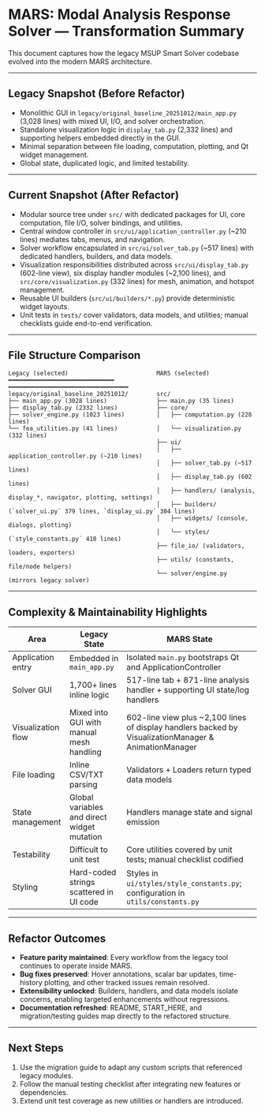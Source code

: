 # MARS: Modal Analysis Response Solver — Transformation Summary

This document captures how the legacy MSUP Smart Solver codebase evolved into the modern MARS architecture.

---

## Legacy Snapshot (Before Refactor)

- Monolithic GUI in `legacy/original_baseline_20251012/main_app.py` (3,028 lines) with mixed UI, I/O, and solver orchestration.
- Standalone visualization logic in `display_tab.py` (2,332 lines) and supporting helpers embedded directly in the GUI.
- Minimal separation between file loading, computation, plotting, and Qt widget management.
- Global state, duplicated logic, and limited testability.

---

## Current Snapshot (After Refactor)

- Modular source tree under `src/` with dedicated packages for UI, core computation, file I/O, solver bindings, and utilities.
- Central window controller in `src/ui/application_controller.py` (~210 lines) mediates tabs, menus, and navigation.
- Solver workflow encapsulated in `src/ui/solver_tab.py` (~517 lines) with dedicated handlers, builders, and data models.
- Visualization responsibilities distributed across `src/ui/display_tab.py` (602-line view), six display handler modules (~2,100 lines), and `src/core/visualization.py` (332 lines) for mesh, animation, and hotspot management.
- Reusable UI builders (`src/ui/builders/*.py`) provide deterministic widget layouts.
- Unit tests in `tests/` cover validators, data models, and utilities; manual checklists guide end-to-end verification.

---

## File Structure Comparison

```
Legacy (selected)                         MARS (selected)
━━━━━━━━━━━━━━━━━━━━━━━━━━━━━━            ━━━━━━━━━━━━━━━━━━━━━━━━━━━━━━━━━━
legacy/original_baseline_20251012/        src/
├── main_app.py (3028 lines)              ├── main.py (35 lines)
├── display_tab.py (2332 lines)           ├── core/
├── solver_engine.py (1023 lines)         │   ├── computation.py (228 lines)
└── fea_utilities.py (41 lines)           │   └── visualization.py (332 lines)
                                          ├── ui/
                                          │   ├── application_controller.py (~210 lines)
                                          │   ├── solver_tab.py (~517 lines)
                                          │   ├── display_tab.py (602 lines)
                                          │   ├── handlers/ (analysis, display_*, navigator, plotting, settings)
                                          │   ├── builders/ (`solver_ui.py` 379 lines, `display_ui.py` 304 lines)
                                          │   ├── widgets/ (console, dialogs, plotting)
                                          │   └── styles/ (`style_constants.py` 418 lines)
                                          ├── file_io/ (validators, loaders, exporters)
                                          ├── utils/ (constants, file/node helpers)
                                          └── solver/engine.py (mirrors legacy solver)
```

---

## Complexity & Maintainability Highlights

| Area                          | Legacy State                                   | MARS State                                                  |
|-------------------------------|-----------------------------------------------|-------------------------------------------------------------|
| Application entry             | Embedded in `main_app.py`                     | Isolated `main.py` bootstraps Qt and ApplicationController  |
| Solver GUI                    | 1,700+ lines inline logic                     | 517-line tab + 871-line analysis handler + supporting UI state/log handlers |
| Visualization flow            | Mixed into GUI with manual mesh handling      | 602-line view plus ~2,100 lines of display handlers backed by VisualizationManager & AnimationManager |
| File loading                  | Inline CSV/TXT parsing                        | Validators + Loaders return typed data models               |
| State management              | Global variables and direct widget mutation   | Handlers manage state and signal emission                   |
| Testability                   | Difficult to unit test                        | Core utilities covered by unit tests; manual checklist codified |
| Styling                       | Hard-coded strings scattered in UI code       | Styles in `ui/styles/style_constants.py`; configuration in `utils/constants.py` |

---

## Refactor Outcomes

- **Feature parity maintained**: Every workflow from the legacy tool continues to operate inside MARS.
- **Bug fixes preserved**: Hover annotations, scalar bar updates, time-history plotting, and other tracked issues remain resolved.
- **Extensibility unlocked**: Builders, handlers, and data models isolate concerns, enabling targeted enhancements without regressions.
- **Documentation refreshed**: README, START_HERE, and migration/testing guides map directly to the refactored structure.

---

## Next Steps

1. Use the migration guide to adapt any custom scripts that referenced legacy modules.
2. Follow the manual testing checklist after integrating new features or dependencies.
3. Extend unit test coverage as new utilities or handlers are introduced.
